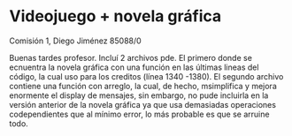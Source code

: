 # Videojuego + novela gráfica
Comisión 1, Diego Jiménez 85088/0

Buenas tardes profesor. 
Incluí 2 archivos pde. El primero donde se ecnuentra la novela gráfica con una función en las últimas lineas del código, la cual uso para los creditos (línea 1340 -1380).
El segundo archivo contiene una función con arreglo, la cual, de hecho, msimplifica y mejora enormente el display de mensajes, sin embargo, no pude incluirla en la versión anterior de la novela gráfica ya que usa demasiadas operaciones codependientes que al mínimo error, lo más probable es que se arruine todo.
